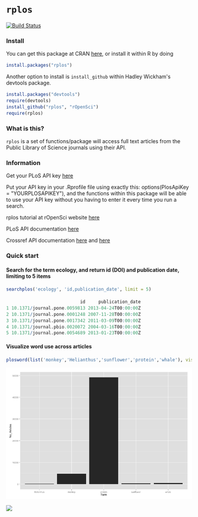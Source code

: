 # `rplos`

[![Build Status](https://api.travis-ci.org/ropensci/rplos.png)](https://travis-ci.org/ropensci/rplos)

### Install

You can get this package at CRAN [here](http://cran.r-project.org/web/packages/rplos/), or install it within R by doing

```R
install.packages("rplos")
```

Another option to install is `install_github` within Hadley Wickham's devtools package.

```R
install.packages("devtools")
require(devtools)
install_github("rplos", "rOpenSci")
require(rplos)
```

### What is this?

`rplos` is a set of functions/package will access full text articles from the Public Library of Science journals using their API. 

### Information

Get your PLoS API key [here](http://api.plos.org/)

Put your API key in your .Rprofile file using exactly this: 
options(PlosApiKey = "YOURPLOSAPIKEY"), 
and the functions within this package will be able to use your API key without you having to enter it every time you run a search. 

rplos tutorial at rOpenSci website [here](http://ropensci.github.io/rplos/)

PLoS API documentation [here](http://api.plos.org/)

Crossref API documentation [here](http://random.labs.crossref.org/) and [here](http://help.crossref.org/#home)

### Quick start


#### Search for the term ecology, and return id (DOI) and publication date, limiting to 5 items

```R
searchplos('ecology', 'id,publication_date', limit = 5)

                            id     publication_date
1 10.1371/journal.pone.0059813 2013-04-24T00:00:00Z
2 10.1371/journal.pone.0001248 2007-11-28T00:00:00Z
3 10.1371/journal.pone.0017342 2011-03-09T00:00:00Z
4 10.1371/journal.pbio.0020072 2004-03-16T00:00:00Z
5 10.1371/journal.pone.0054689 2013-01-23T00:00:00Z
```

#### Visualize word use across articles 

```R
plosword(list('monkey','Helianthus','sunflower','protein','whale'), vis = 'TRUE')
```

![plosword](/inst/assets/img/plosword.png)

[![](http://ropensci.org/public_images/github_footer.png)](http://ropensci.org)

